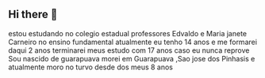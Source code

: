 ## Hi there 👋

estou estudando no colegio estadual professores Edvaldo e Maria janete Carneiro no ensino fundamental 
atualmente eu tenho 14 anos e me formarei daqui 2 anos terminarei meus estudo com 17 anos caso eu nunca reprove
Sou nascido de guarapuava morei em  Guarapuava ,Sao jose dos Pinhasis e atualmente moro no turvo desde dos meus 8 anos

